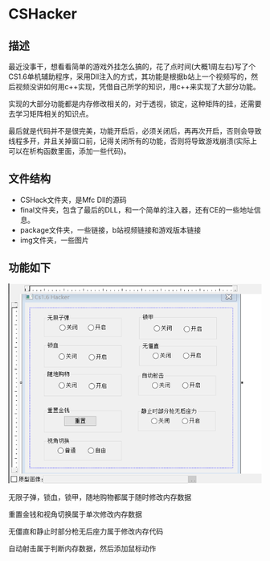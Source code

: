 # CSHacker

## 描述

最近没事干，想看看简单的游戏外挂怎么搞的，花了点时间(大概1周左右)写了个CS1.6单机辅助程序，采用Dll注入的方式，其功能是根据b站上一个视频写的，然后视频没讲如何用c++实现，凭借自己所学的知识，用c++来实现了大部分功能。

实现的大部分功能都是内存修改相关的，对于透视，锁定，这种矩阵的挂，还需要去学习矩阵相关的知识点。

最后就是代码并不是很完美，功能开启后，必须关闭后，再再次开启，否则会导致线程多开，并且关掉窗口前，记得关闭所有的功能，否则将导致游戏崩溃(实际上可以在析构函数里面，添加一些代码)。

## 文件结构

- CSHack文件夹，是Mfc Dll的源码
- final文件夹，包含了最后的DLL，和一个简单的注入器，还有CE的一些地址信息。
- package文件夹，一些链接，b站视频链接和游戏版本链接
- img文件夹，一些图片

## 功能如下

![](./img/1.png)

无限子弹，锁血，锁甲，随地购物都属于随时修改内存数据

重置金钱和视角切换属于单次修改内存数据

无僵直和静止时部分枪无后座力属于修改内存代码

自动射击属于判断内存数据，然后添加鼠标动作
